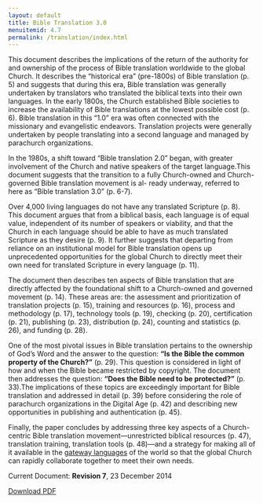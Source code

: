 ```yaml
---
layout: default
title: Bible Translation 3.0
menuitemid: 4.7
permalink: /translation/index.html
---
```


This document describes the implications of the return of the authority
for and ownership of the process of Bible translation worldwide to the
global Church. It describes the “historical era” (pre-1800s) of Bible
translation (p. 5) and suggests that during this era, Bible translation
was generally undertaken by translators who translated the biblical
texts into their own languages. In the early 1800s, the Church
established Bible societies to increase the availability of Bible
translations at the lowest possible cost (p. 6). Bible translation in
this “1.0” era was often connected with the missionary and evangelistic
endeavors. Translation projects were generally undertaken by people
translating into a second language and managed by parachurch
organizations.

In the 1980s, a shift toward “Bible translation 2.0” began, with greater
involvement of the Church and native speakers of the target
language.This document suggests that the transition to a fully
Church-owned and Church-governed Bible translation movement is al- ready
underway, referred to here as “Bible translation 3.0” (p. 6-7).

Over 4,000 living languages do not have any translated Scripture (p. 8).
This document argues that from a biblical basis, each language is of
equal value, independent of its number of speakers or viability, and
that the Church in each language should be able to have as much
translated Scripture as they desire (p. 9). It further suggests that
departing from reliance on an institutional model for Bible translation
opens up unprecedented opportunities for the global Church to directly
meet their own need for translated Scripture in every language (p. 11).

The document then describes ten aspects of Bible translation that are
directly affected by the foundational shift to a Church-owned and
governed movement (p. 14). These areas are: the assessment and
prioritization of translation projects (p. 15), training and resources
(p. 16), process and methodology (p. 17), technology tools (p. 19),
checking (p. 20), certification (p. 21), publishing (p. 23),
distribution (p. 24), counting and statistics (p. 26), and funding (p.
28).

One of the most pivotal issues in Bible translation pertains to the
ownership of God’s Word and the answer to the question: **“Is the Bible
the common property of the Church?”** (p. 29). This question is considered
in light of how and when the Bible became restricted by copyright. The
document then addresses the question: **“Does the Bible need to be
protected?”** (p. 33).The implications of these topics are exceedingly
important for Bible translation and addressed in detail (p. 39) before
considering the role of parachurch organizations in the Digital Age (p.
42) and describing new opportunities in publishing and authentication
(p. 45).

Finally, the paper concludes by addressing three key aspects of a
Church-centric Bible translation movement—unrestricted biblical
resources (p. 47), translation training, translation tools (p. 48)—and a
strategy for making all of it available in the [gateway
languages](/gateway) of the world so that the global Church can rapidly 
collaborate together to meet their own needs.

Current Document: **Revision 7**, 23 December 2014

<a class="button" href="{{ '/assets/docs/FIXME' | prepend: site.baseurl }}">Download PDF</a>